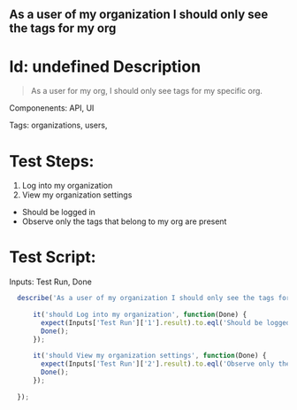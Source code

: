 As a user of my organization I should only see the tags for my org
-----------

Id: undefined
Description
=============
> As a user for my org, I should only see tags for my specific org.

Componenents: API, UI

Tags: organizations, users, 

Test Steps:
=============
1. Log into my organization
2. View my organization settings
  * Should be logged in
  * Observe only the tags that belong to my org are present


Test Script:
=============

Inputs: Test Run, Done

```javascript
  describe('As a user of my organization I should only see the tags for my org', function(Inputs) {
    
      it('should Log into my organization', function(Done) {
        expect(Inputs['Test Run']['1'].result).to.eql('Should be logged in');
        Done();
      });
    
      it('should View my organization settings', function(Done) {
        expect(Inputs['Test Run']['2'].result).to.eql('Observe only the tags that belong to my org are present');
        Done();
      });
    
  });
```
